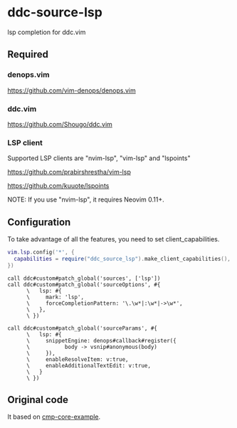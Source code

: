 # ddc-source-lsp

lsp completion for ddc.vim

## Required

### denops.vim

https://github.com/vim-denops/denops.vim

### ddc.vim

https://github.com/Shougo/ddc.vim

### LSP client

Supported LSP clients are "nvim-lsp", "vim-lsp" and "lspoints"

https://github.com/prabirshrestha/vim-lsp

https://github.com/kuuote/lspoints

NOTE: If you use "nvim-lsp", it requires Neovim 0.11+.

## Configuration

To take advantage of all the features, you need to set client_capabilities.

```lua
vim.lsp.config('*', {
  capabilities = require("ddc_source_lsp").make_client_capabilities(),
})
```

```vim
call ddc#custom#patch_global('sources', ['lsp'])
call ddc#custom#patch_global('sourceOptions', #{
      \   lsp: #{
      \     mark: 'lsp',
      \     forceCompletionPattern: '\.\w*|:\w*|->\w*',
      \   },
      \ })

call ddc#custom#patch_global('sourceParams', #{
      \   lsp: #{
      \     snippetEngine: denops#callback#register({
      \           body -> vsnip#anonymous(body)
      \     }),
      \     enableResolveItem: v:true,
      \     enableAdditionalTextEdit: v:true,
      \   }
      \ })
```

## Original code

It based on [cmp-core-example](https://github.com/hrsh7th/cmp-core-example).
